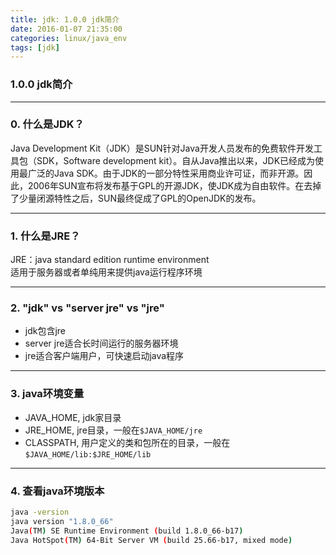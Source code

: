 ```yaml
---
title: jdk: 1.0.0 jdk简介
date: 2016-01-07 21:35:00
categories: linux/java_env
tags: [jdk]
---
```

### 1.0.0 jdk简介

---

### 0. 什么是JDK？
Java Development Kit（JDK）是SUN针对Java开发人员发布的免费软件开发工具包（SDK，Software development kit）。自从Java推出以来，JDK已经成为使用最广泛的Java SDK。由于JDK的一部分特性采用商业许可证，而非开源。因此，2006年SUN宣布将发布基于GPL的开源JDK，使JDK成为自由软件。在去掉了少量闭源特性之后，SUN最终促成了GPL的OpenJDK的发布。

---

### 1. 什么是JRE？
JRE：java standard edition runtime environment  
适用于服务器或者单纯用来提供java运行程序环境

---

### 2. "jdk" vs "server jre" vs "jre"
- jdk包含jre
- server jre适合长时间运行的服务器环境
- jre适合客户端用户，可快速启动java程序

---

### 3. java环境变量
- JAVA_HOME, jdk家目录
- JRE_HOME, jre目录，一般在`$JAVA_HOME/jre`
- CLASSPATH, 用户定义的类和包所在的目录，一般在`$JAVA_HOME/lib:$JRE_HOME/lib`

---

### 4. 查看java环境版本
``` bash
java -version
java version "1.8.0_66"
Java(TM) SE Runtime Environment (build 1.8.0_66-b17)
Java HotSpot(TM) 64-Bit Server VM (build 25.66-b17, mixed mode)```
